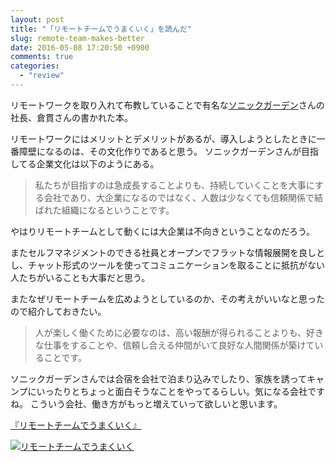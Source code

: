 ```yaml
---
layout: post
title: "「リモートチームでうまくいく」を読んだ"
slug: remote-team-makes-better
date: 2016-05-08 17:20:50 +0900
comments: true
categories:
  - "review"
---
```


リモートワークを取り入れて布教していることで有名な[ソニックガーデン](http://www.sonicgarden.jp/)さんの社長、倉貫さんの書かれた本。

リモートワークにはメリットとデメリットがあるが、導入しようとしたときに一番障壁になるのは、その文化作りであると思う。
ソニックガーデンさんが目指してる企業文化は以下のようにある。

> 私たちが目指すのは急成長することよりも、持続していくことを大事にする会社であり、大企業になるのではなく、人数は少なくても信頼関係で結ばれた組織になるということです。

やはりリモートチームとして動くには大企業は不向きということなのだろう。

またセルフマネジメントのできる社員とオープンでフラットな情報展開を良しとし、チャット形式のツールを使ってコミュニケーションを取ることに抵抗がない人たちがいることも大事だと思う。

またなぜリモートチームを広めようとしているのか、その考えがいいなと思ったので紹介しておきたい。

> 人が楽しく働くために必要なのは、高い報酬が得られることよりも、好きな仕事をすることや、信頼し合える仲間がいて良好な人間関係が築けていることです。

ソニックガーデンさんでは合宿を会社で泊まり込みでしたり、家族を誘ってキャンプにいったりとちょっと面白そうなことをやってるらしい。気になる会社ですね。
こういう会社、働き方がもっと増えていって欲しいと思います。

<a href="http://www.amazon.co.jp/exec/obidos/ASIN/B01AXEXB94/iriyaufo-22/ref=nosim/" rel="nofollow" target="_blank">『リモートチームでうまくいく』</a>

<a href="http://www.amazon.co.jp/exec/obidos/ASIN/B01AXEXB94/iriyaufo-22/ref=nosim/" rel="nofollow" target="_blank"><img src="http://ecx.images-amazon.com/images/I/51QvjG2jdrL._SX400_.jpg" style="border: none;" alt="リモートチームでうまくいく" /></a>
